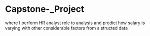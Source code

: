 # Capstone-_Project
where I perform  HR analyst  role to analysis and  predict how salary is varying with other considerable factors from a structed data 
